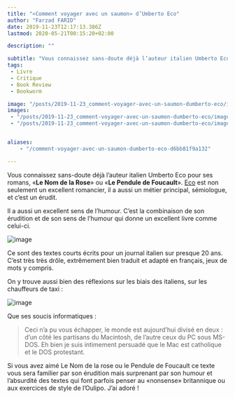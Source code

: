 ```yaml
---
title: "«Comment voyager avec un saumon» d’Umberto Eco"
author: "Farzad FARID"
date: 2019-11-23T12:17:13.386Z
lastmod: 2020-05-21T00:15:20+02:00

description: ""

subtitle: "Vous connaissez sans-doute déjà l’auteur italien Umberto Eco pour ses romans, «Le Nom de la Rose» ou «Le Pendule de Foucault». Eco est non…"
tags:
 - Livre
 - Critique
 - Book Review
 - Bookworm

image: "/posts/2019-11-23_comment-voyager-avec-un-saumon-dumberto-eco/images/1.jpeg" 
images:
 - "/posts/2019-11-23_comment-voyager-avec-un-saumon-dumberto-eco/images/1.jpeg"
 - "/posts/2019-11-23_comment-voyager-avec-un-saumon-dumberto-eco/images/2.png"


aliases:
    - "/comment-voyager-avec-un-saumon-dumberto-eco-d6bb81f9a132"

---
```


Vous connaissez sans-doute déjà l’auteur italien Umberto Eco pour ses romans, «**Le Nom de la Rose**» ou «**Le Pendule de Foucault**». [Eco](https://fr.wikipedia.org/wiki/Umberto_Eco) est non seulement un excellent romancier, il a aussi un métier principal, sémiologue, et c’est un érudit.

Il a aussi un excellent sens de l’humour. C’est la combinaison de son érudition et de son sens de l’humour qui donne un excellent livre comme celui-ci.




![image](/posts/2019-11-23_comment-voyager-avec-un-saumon-dumberto-eco/images/1.jpeg#layoutTextWidth)



Ce sont des textes courts écrits pour un journal italien sur presque 20 ans. C’est très très drôle, extrêmement bien traduit et adapté en français, jeux de mots y compris.

On y trouve aussi bien des réflexions sur les biais des italiens, sur les chauffeurs de taxi :




![image](/posts/2019-11-23_comment-voyager-avec-un-saumon-dumberto-eco/images/2.png#layoutTextWidth)



Que ses soucis informatiques :
> Ceci n’a pu vous échapper, le monde est aujourd’hui divisé en deux : d’un côté les partisans du Macintosh, de l’autre ceux du PC sous MS-DOS. Eh bien je suis intimement persuadé que le Mac est catholique et le DOS protestant.

Si vous avez aimé Le Nom de la rose ou le Pendule de Foucault ce texte vous sera familier par son érudition mais surprenant par son humour et l’absurdité des textes qui font parfois penser au «nonsense» britannique ou aux exercices de style de l’Oulipo. J’ai adoré !
